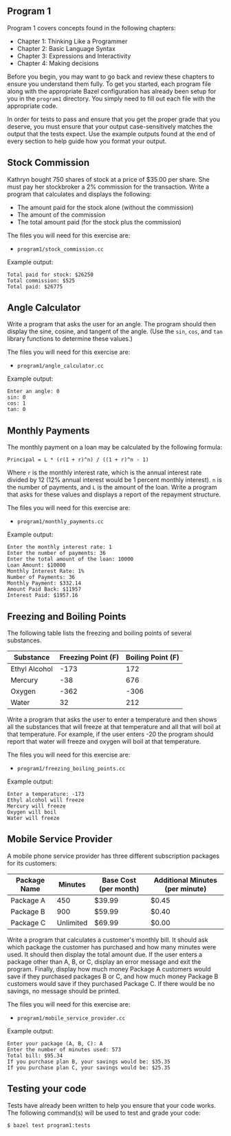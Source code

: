 Program 1
---------
Program 1 covers concepts found in the following chapters:

- Chapter 1: Thinking Like a Programmer
- Chapter 2: Basic Language Syntax
- Chapter 3: Expressions and Interactivity
- Chapter 4: Making decisions

Before you begin, you may want to go back and review these chapters to ensure you understand them
fully. To get you started, each program file along with the appropriate Bazel configuration has
already been setup for you in the `program1` directory. You simply need to fill out each file with
the appropriate code.

In order for tests to pass and ensure that you get the proper grade that you deserve, you must
ensure that your output case-sensitively matches the output that the tests expect. Use the example
outputs found at the end of every section to help guide how you format your output.

Stock Commission
----------------
Kathryn bought 750 shares of stock at a price of $35.00 per share. She must pay her stockbroker a 2%
commission for the transaction. Write a program that calculates and displays the following:

- The amount paid for the stock alone (without the commission)
- The amount of the commission
- The total amount paid (for the stock plus the commission)

The files you will need for this exercise are:

- `program1/stock_commission.cc`

Example output:

    Total paid for stock: $26250
    Total commission: $525
    Total paid: $26775

Angle Calculator
----------------
Write a program that asks the user for an angle. The program should then display the sine, cosine,
and tangent of the angle. (Use the `sin`, `cos`, and `tan` library functions to determine these
values.)

The files you will need for this exercise are:

- `program1/angle_calculator.cc`

Example output:

    Enter an angle: 0
    sin: 0
    cos: 1
    tan: 0

Monthly Payments
----------------
The monthly payment on a loan may be calculated by the following formula:

    Principal = L * (r(1 + r)^n) / ((1 + r)^n - 1)

Where `r` is the monthly interest rate, which is the annual interest rate divided by 12 (12\% annual
interest would be 1 percent monthly interest). `n` is the number of payments, and `L` is the amount
of the loan. Write a program that asks for these values and displays a report of the repayment
structure.

The files you will need for this exercise are:

- `program1/monthly_payments.cc`

Example output:

    Enter the monthly interest rate: 1
    Enter the number of payments: 36
    Enter the total amount of the loan: 10000
    Loan Amount: $10000
    Monthly Interest Rate: 1%
    Number of Payments: 36
    Monthly Payment: $332.14
    Amount Paid Back: $11957
    Interest Paid: $1957.16

Freezing and Boiling Points
---------------------------
The following table lists the freezing and boiling points of several substances.

| Substance     | Freezing Point (F) | Boiling Point (F) |
| ------------- | ------------------ | ----------------- |
| Ethyl Alcohol | -173               | 172               |
| Mercury       | -38                | 676               |
| Oxygen        | -362               | -306              |
| Water         | 32                 | 212               |

Write a program that asks the user to enter a temperature and then shows all the substances that
will freeze at that temperature and all that will boil at that temperature. For example, if the user
enters -20 the program should report that water will freeze and oxygen will boil at that
temperature.

The files you will need for this exercise are:

- `program1/freezing_boiling_points.cc`

Example output:

    Enter a temperature: -173
    Ethyl alcohol will freeze
    Mercury will freeze
    Oxygen will boil
    Water will freeze

Mobile Service Provider
-----------------------
A mobile phone service provider has three different subscription packages for its customers:

| Package Name  | Minutes   | Base Cost (per month) | Additional Minutes (per minute) |
| ------------- | --------- | --------------------- | ------------------------------- |
| Package A     | 450       | $39.99                | $0.45                           |
| Package B     | 900       | $59.99                | $0.40                           |
| Package C     | Unlimited | $69.99                | $0.00                           |

Write a program that calculates a customer's monthly bill. It should ask which package the customer
has purchased and how many minutes were used. It should then display the total amount due. If the
user enters a package other than A, B, or C, display an error message and exit the program. Finally,
display how much money Package A customers would save if they purchased packages B or C, and how
much money Package B customers would save if they purchased Package C. If there would be no savings,
no message should be printed.

The files you will need for this exercise are:

- `program1/mobile_service_provider.cc`

Example output:

    Enter your package (A, B, C): A
    Enter the number of minutes used: 573
    Total bill: $95.34
    If you purchase plan B, your savings would be: $35.35
    If you purchase plan C, your savings would be: $25.35

Testing your code
-----------------
Tests have already been written to help you ensure that your code works. The following command(s)
will be used to test and grade your code:

    $ bazel test program1:tests
